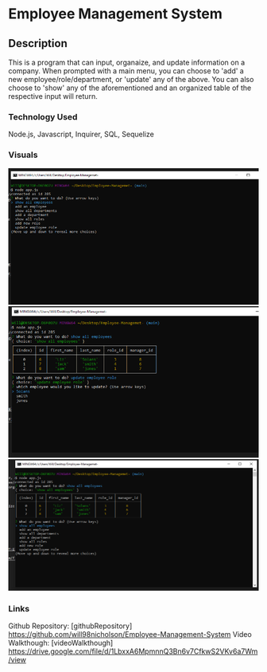 # Employee Management System


## Description

This is a program that can input, organaize, and update information on a company. When prompted with a main 
menu, you can choose to 'add' a new employee/role/department, or 'update' any of the above. You can also choose
to 'show' any of the aforementioned and an organized table of the respective input will return.

### Technology Used

Node.js, Javascript, Inquirer, SQL, Sequelize

### Visuals

![screenshot](./Images/one.png)
![screenshot](./Images/two.png)
![screenshot](./Images/three.png)


### Links
Github Repository:
[githubRepository]  https://github.com/will98nicholson/Employee-Management-System
Video Walkthough:
[videoWalkthough]  https://drive.google.com/file/d/1LbxxA6MpmnnQ3Bn6v7CfkwS2VKv6a7Wm/view